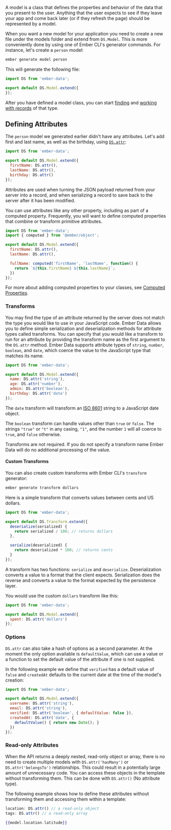 A model is a class that defines the properties and behavior of the
data that you present to the user. Anything that the user expects to see
if they leave your app and come back later (or if they refresh the page)
should be represented by a model.

When you want a new model for your application you need to create a new file
under the models folder and extend from `DS.Model`. This is more conveniently
done by using one of Ember CLI's generator commands. For instance, let's create
a `person` model:

```bash
ember generate model person
```

This will generate the following file:

```javascript {data-filename=app/models/person.js}
import DS from 'ember-data';

export default DS.Model.extend({
});
```

After you have defined a model class, you can start [finding](../finding-records/)
and [working with records](../creating-updating-and-deleting-records/) of that type.


## Defining Attributes

The `person` model we generated earlier didn't have any attributes. Let's
add first and last name, as well as the birthday, using [`DS.attr`](https://api.emberjs.com/ember-data/release/classes/DS/methods/attr?anchor=attr):

```javascript {data-filename=app/models/person.js}
import DS from 'ember-data';

export default DS.Model.extend({
  firstName: DS.attr(),
  lastName: DS.attr(),
  birthday: DS.attr()
});
```

Attributes are used when turning the JSON payload returned from your
server into a record, and when serializing a record to save back to the
server after it has been modified.

You can use attributes like any other property, including as part of a
computed property. Frequently, you will want to define computed
properties that combine or transform primitive attributes.

```javascript {data-filename=app/models/person.js}
import DS from 'ember-data';
import { computed } from '@ember/object';

export default DS.Model.extend({
  firstName: DS.attr(),
  lastName: DS.attr(),

  fullName: computed('firstName', 'lastName', function() {
    return `${this.firstName} ${this.lastName}`;
  })
});
```

For more about adding computed properties to your classes, see [Computed
Properties](../../object-model/computed-properties/).

### Transforms

You may find the type of an attribute returned by the server does not
match the type you would like to use in your JavaScript code. Ember
Data allows you to define simple serialization and deserialization
methods for attribute types called transforms. You can specify that
you would like a transform to run for an attribute by providing the
transform name as the first argument to the `DS.attr` method. Ember Data
supports attribute types of `string`, `number`, `boolean`, and `date`,
which coerce the value to the JavaScript type that matches its name.

```javascript {data-filename=app/models/person.js}
import DS from 'ember-data';

export default DS.Model.extend({
  name: DS.attr('string'),
  age: DS.attr('number'),
  admin: DS.attr('boolean'),
  birthday: DS.attr('date')
});
```

The `date` transform will transform an
[ISO 8601](https://en.wikipedia.org/wiki/ISO_8601) string to a JavaScript
date object.

The `boolean` transform can handle values other than `true` or
`false`. The strings `"true"` or `"t"` in any casing, `"1"`, and the number
`1` will all coerce to `true`, and `false` otherwise.

Transforms are not required. If you do not specify a transform name
Ember Data will do no additional processing of the value.

#### Custom Transforms

You can also create custom transforms with Ember CLI's `transform` generator:

```bash
ember generate transform dollars
```

Here is a simple transform that converts values between cents and US dollars.

```javascript {data-filename=app/transforms/dollars.js}
import DS from 'ember-data';

export default DS.Transform.extend({
  deserialize(serialized) {
    return serialized / 100; // returns dollars
  },

  serialize(deserialized) {
    return deserialized * 100; // returns cents
  }
});
```

A transform has two functions: `serialize` and `deserialize`. Deserialization
converts a value to a format that the client expects. Serialization does the
reverse and converts a value to the format expected by the persistence layer.

You would use the custom `dollars` transform like this:

```javascript {data-filename=app/models/product.js}
import DS from 'ember-data';

export default DS.Model.extend({
  spent: DS.attr('dollars')
});
```

### Options

`DS.attr` can also take a hash of options as a second parameter. At the moment
the only option available is `defaultValue`, which can use a value or a function
to set the default value of the attribute if one is not supplied.

In the following example we define that `verified` has a default value of
`false` and `createdAt` defaults to the current date at the time of the model's
creation:

```javascript {data-filename=app/models/user.js}
import DS from 'ember-data';

export default DS.Model.extend({
  username: DS.attr('string'),
  email: DS.attr('string'),
  verified: DS.attr('boolean', { defaultValue: false }),
  createdAt: DS.attr('date', {
    defaultValue() { return new Date(); }
  })
});
```

### Read-only Attributes

When the API returns a deeply nested, read-only object or array,
there is no need to create multiple models with `DS.attr('hasMany')` or `DS.attr('belongsTo')`
relationships. This could result in a potentially large amount of unnecessary
code. You can access these objects in the template without transforming them. This can be
done with `DS.attr()` (No attribute type).

The following example shows how to define these attributes without transforming them
and accessing them within a template:

```javascript
location: DS.attr() // a read-only object
tags: DS.attr() // a read-only array
```

```handlebars
{{model.location.latitude}}
```
